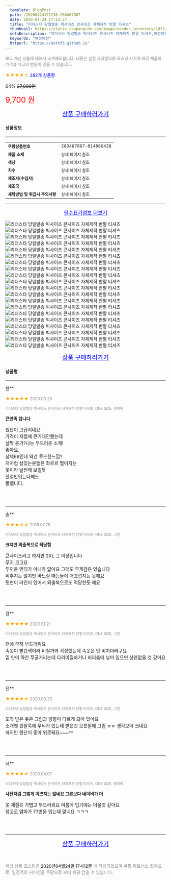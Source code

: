 ```yaml
---
  template: BlogPost
  path: /20200424171236-260467867
  date: 2020-04-24 17:12:37
  title: "리더스타 당일발송 빅사이즈 큰사이즈 자체제작 반팔 티셔츠"
  thumbnail: https://static.coupangcdn.com/image/vendor_inventory/1df2/66262fadbef19543d73e29e9f86b98189520ccdc90635e766858a235f7d5.jpg
  metaDescription: "리더스타 당일발송 빅사이즈 큰사이즈 자체제작 반팔 티셔츠,여성패션"
  keywords: "여성패션"
  httpurl: "https://antnf3.github.io"
---
```

  
<span style="color: #888;font-size:0.8rem">보고 계신 상품에 대해서 소개해드립니다.
내용은 일절 과장없으며 포스팅 시기에 따라 제품의 가격과 재고의 변동이 있을 수 있습니다.</span>
  
<span style="color: orange;">★★★★☆</span> <span style="color: blue;font-size: 0.85rem;">282개 상품평</span>

<span style="font-size: 0.9rem">64%</span> <span style="font-size: 0.9rem">~~27,000원~~</span>

<span style="color: red;font-size: 1.5rem;">9,700 원</span>



<p align="center"><a href="http://me2.do/5ClAZJ6e" style="font-size: 1.2rem; color: blue;">상품 구매하러가기</a></p>

#### 상품정보

---

|                  |                       |
| ---------------- | --------------------- |
| **<span style="font-size:0.8rem;">쿠팡상품번호</span>** | <span style="font-size:0.8rem;">260467867-814860438</span> |
| **<span style="font-size:0.8rem;">제품 소재</span>**    | <span style="font-size:0.8rem;">상세 페이지 참조</span>        |
| **<span style="font-size:0.8rem;">색상</span>**    | <span style="font-size:0.8rem;">상세 페이지 참조</span>        |
| **<span style="font-size:0.8rem;">치수</span>**    | <span style="font-size:0.8rem;">상세 페이지 참조</span>        |
| **<span style="font-size:0.8rem;">제조자(수입자)</span>**    | <span style="font-size:0.8rem;">상세 페이지 참조</span>        |
| **<span style="font-size:0.8rem;">제조국</span>**    | <span style="font-size:0.8rem;">상세 페이지 참조</span>        |
| **<span style="font-size:0.8rem;">세탁방법 및 취급시 주의사항</span>**    | <span style="font-size:0.8rem;">상세 페이지 참조</span>        |




---

<p align="center"><a href="http://me2.do/5ClAZJ6e" style="font-size: 1rem; color: blue;">필수표기정보 더보기</a></p>

![리더스타 당일발송 빅사이즈 큰사이즈 자체제작 반팔 티셔츠](http://thumbnail6.coupangcdn.com/thumbnails/remote/q89/image/vendor_inventory/34cc/fa7a6f44740cbed376710dfa54fa47e443d2965e3eb0a56ea98bbaeb3eff.jpg)
![리더스타 당일발송 빅사이즈 큰사이즈 자체제작 반팔 티셔츠](http://thumbnail9.coupangcdn.com/thumbnails/remote/q89/image/vendor_inventory/70bd/e63b4179571087d0d565c195de87343438eeed56ff6bb5ae1c0ff67726c1.jpg)
![리더스타 당일발송 빅사이즈 큰사이즈 자체제작 반팔 티셔츠](http://thumbnail6.coupangcdn.com/thumbnails/remote/q89/image/vendor_inventory/08b5/e85309ead273c387a68dc596509e8c3d03148cd2d9df5c27573376720e92.jpg)
![리더스타 당일발송 빅사이즈 큰사이즈 자체제작 반팔 티셔츠](http://thumbnail8.coupangcdn.com/thumbnails/remote/q89/image/vendor_inventory/f0b9/781be2fe33a59bf31c743da1a29250b076a36a2e71d53dea2ca5d096db02.jpg)
![리더스타 당일발송 빅사이즈 큰사이즈 자체제작 반팔 티셔츠](http://thumbnail10.coupangcdn.com/thumbnails/remote/q89/image/vendor_inventory/bb40/283cf52f0937d000fbe5f2d7f2e84e4912bbec92424928be900e6347e90b.jpg)
![리더스타 당일발송 빅사이즈 큰사이즈 자체제작 반팔 티셔츠](http://thumbnail10.coupangcdn.com/thumbnails/remote/q89/image/vendor_inventory/5eb1/f15f315e60d05b60d57877216966ebb6579134724fbda2469e5ffd503e93.jpg)
![리더스타 당일발송 빅사이즈 큰사이즈 자체제작 반팔 티셔츠](http://thumbnail9.coupangcdn.com/thumbnails/remote/q89/image/vendor_inventory/6810/ef04f8ba1fa9fe2fe7eef1340e544f97c1397ddcd501edcf5e634f64f987.jpg)
![리더스타 당일발송 빅사이즈 큰사이즈 자체제작 반팔 티셔츠](http://thumbnail7.coupangcdn.com/thumbnails/remote/q89/image/vendor_inventory/55f6/a83ce5ee3d54ea2eee418fd02e8d9572d717b6b34aada28bc315df2f233a.jpg)
![리더스타 당일발송 빅사이즈 큰사이즈 자체제작 반팔 티셔츠](http://thumbnail8.coupangcdn.com/thumbnails/remote/q89/image/vendor_inventory/6d7e/cdcf0ad9268394268eca515431343e8c275992d06878cd3f87995937c8d8.jpg)
![리더스타 당일발송 빅사이즈 큰사이즈 자체제작 반팔 티셔츠](http://thumbnail9.coupangcdn.com/thumbnails/remote/q89/image/vendor_inventory/69d7/feaacf8562c6134f11ff9b6ff7fc575907bf34e57f19406c60bb10db30a8.jpg)
![리더스타 당일발송 빅사이즈 큰사이즈 자체제작 반팔 티셔츠](http://thumbnail7.coupangcdn.com/thumbnails/remote/q89/image/vendor_inventory/6015/261f09c7da2a26971e8253c786ad7e44b51e4717777e36c5afb5eb0be426.jpg)
![리더스타 당일발송 빅사이즈 큰사이즈 자체제작 반팔 티셔츠](http://thumbnail6.coupangcdn.com/thumbnails/remote/q89/image/vendor_inventory/f6bc/31147dc3203237feee65b84c7547eadc8d731eb4f6499b592a83044ee3b1.jpg)
![리더스타 당일발송 빅사이즈 큰사이즈 자체제작 반팔 티셔츠](http://thumbnail6.coupangcdn.com/thumbnails/remote/q89/image/vendor_inventory/9246/c6295cb98b356fc01ec531830c124fcdf1fc807ebc8941975a369cf28dc4.jpg)
![리더스타 당일발송 빅사이즈 큰사이즈 자체제작 반팔 티셔츠](http://thumbnail10.coupangcdn.com/thumbnails/remote/q89/image/vendor_inventory/30aa/d9bbcedbbabbfd10d7725a92b35e6333f1af4e48ef31fd76c0f5a3f18664.jpg)
![리더스타 당일발송 빅사이즈 큰사이즈 자체제작 반팔 티셔츠](http://thumbnail7.coupangcdn.com/thumbnails/remote/q89/image/vendor_inventory/a5db/c3a81582cbe9c99c5fb91e006731de91f91f54ff79cc0d4a1fb1ac90bcf9.jpg)
![리더스타 당일발송 빅사이즈 큰사이즈 자체제작 반팔 티셔츠](http://thumbnail6.coupangcdn.com/thumbnails/remote/q89/image/vendor_inventory/5c57/15fa4f7a73ecbff5a4feda6c2e1ef58e1853079f65269072ca9a90cdd9ac.jpg)
![리더스타 당일발송 빅사이즈 큰사이즈 자체제작 반팔 티셔츠](http://thumbnail6.coupangcdn.com/thumbnails/remote/q89/image/vendor_inventory/a24f/48dcee58f4d735849ee6227dd3077f99ac94b818e2d02a1bc6020e75e39c.jpg)
![리더스타 당일발송 빅사이즈 큰사이즈 자체제작 반팔 티셔츠](http://thumbnail8.coupangcdn.com/thumbnails/remote/q89/image/vendor_inventory/27e6/3b19c46303b2b736b61a4ad9e548e23571fa49b8ab43c053b25e5bff96de.jpg)
![리더스타 당일발송 빅사이즈 큰사이즈 자체제작 반팔 티셔츠](http://thumbnail10.coupangcdn.com/thumbnails/remote/q89/image/vendor_inventory/2ab5/627d708fe9c3c2d5025cc7a3564aef429557fd0f12535fae94ed3928469e.jpg)
![리더스타 당일발송 빅사이즈 큰사이즈 자체제작 반팔 티셔츠](http://thumbnail6.coupangcdn.com/thumbnails/remote/q89/image/vendor_inventory/b19b/2616bc7a90c04d65b06728ea5f5dfba1782840f77f3747ad79df9b64466f.jpg)

<p align="center"><a href="http://me2.do/5ClAZJ6e" style="font-size: 1.2rem; color: blue;">상품 구매하러가기</a></p>

#### 상품평
  
---
  
한**
    
<span style="color: orange;">★★★★★</span> <span style="font-size:0.8rem;color: #888;">2020.03.25</span>
    
<span style="color: #888;font-size:0.7rem">리더스타 당일발송 빅사이즈 큰사이즈 자체제작 반팔 티셔츠, ONE SIZE, 레이비</span>
    
<span style="font-size:0.85rem">**큰만족 입니다**</span>
    
<span style="font-size: 0.9rem;">원단이 고급지네요.<br/>가격이 저렴해  큰기대안했는데<br/>살짝  윤기?나는 부드러운 소재!<br/>좋아요.<br/>상체66인데  약간 루즈한느낌?<br/>저처럼  살있는분들은 촤르르 떨어지는<br/>옷이라 날씬해 보일듯<br/>한철만입는다해도<br/>뽕뺍니다.</span>
    
<br>
<br>

---
  
송**
    
<span style="color: orange;">★★★☆☆</span> <span style="font-size:0.8rem;color: #888;">2019.07.29</span>
    
<span style="color: #888;font-size:0.7rem">리더스타 당일발송 빅사이즈 큰사이즈 자체제작 반팔 티셔츠, ONE SIZE, 그린</span>
    
<span style="font-size:0.85rem">**크지만  외출복으로 적당함**</span>
    
<span style="font-size: 0.9rem;">큰사이즈라고 하지만 2XL 그 이상입니다<br/>무지 크고요<br/>두꺼운 면티가 아니라 얇아요 그래도 무게감은 있습니다<br/>비추지는 않지만 바느질 매듭들이 매끄럽지는 못해요<br/>뒷면이 라인이 있어서 외출복으로도 적당한듯 해요</span>
    
<br>
<br>

---
  
강**
    
<span style="color: orange;">★★★★★</span> <span style="font-size:0.8rem;color: #888;">2020.01.21</span>
    
<span style="color: #888;font-size:0.7rem">리더스타 당일발송 빅사이즈 큰사이즈 자체제작 반팔 티셔츠, ONE SIZE, 그린</span>
    

    
<span style="font-size: 0.9rem;">천에 무척 부드러워요 <br/>속옷이 빨간색이라 비칠까봐 걱정했는데 속옷은 안 비치더라구요<br/>잍 단이 약간 쭈글거리는데 다리미질하거나 허리춤에 넣어 입으면 상관없을 것 같아요</span>
    
<br>
<br>

---
  
전**
    
<span style="color: orange;">★★★★☆</span> <span style="font-size:0.8rem;color: #888;">2020.03.20</span>
    
<span style="color: #888;font-size:0.7rem">리더스타 당일발송 빅사이즈 큰사이즈 자체제작 반팔 티셔츠, ONE SIZE, 그린</span>
    

    
<span style="font-size: 0.9rem;">도착 받은 옷은 그림과 방향이 다르게 되어 있어요<br/>소개엔 왼팔쪽에 무늬가 있는데 받은건 오른팔에 그림 ㅠㅠ 생각보더 크네요<br/>하지만 원단이 좋아 위로돼요~~~^^</span>
    
<br>
<br>

---
  
서**
    
<span style="color: orange;">★★★★☆</span> <span style="font-size:0.8rem;color: #888;">2020.04.07</span>
    
<span style="color: #888;font-size:0.7rem">리더스타 당일발송 빅사이즈 큰사이즈 자체제작 반팔 티셔츠, ONE SIZE, 레이비</span>
    
<span style="font-size:0.85rem">**사잔처럼 그렇게 이쁘지는 않네요 그른보다 네이비가 더**</span>
    
<span style="font-size: 0.9rem;">옷 제질은 가볍고 부드러워요 여름에 입기에는 더울것 같아요<br/>참고로 엄마가 77반을 입는데 맞네요 ㅋㅋㅋ</span>
    
<br>
<br>


  
---
  
<p align="center"><a href="http://me2.do/5ClAZJ6e" style="font-size: 1.2rem; color: blue;">상품 구매하러가기</a></p>
  
<br>
  
<span style="font-size: 0.85rem; color: #888;">해당 상품 포스팅은 <span style="color: #000;"> 2020년04월24일 17시12분 </span> 에 작성되었으며 쿠팡 파트너스 활동으로, 일정액의 커미션을 쿠팡으로 부터 제공 받을 수 있습니다.</span>